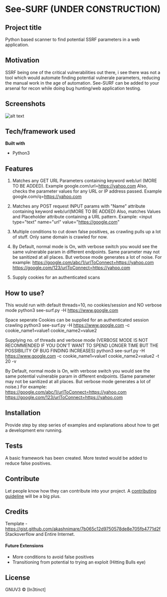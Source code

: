 # See-SURF (UNDER CONSTRUCTION)


## Project title
Python based scanner to find potential SSRF parameters in a web application.

## Motivation
SSRF being one of the critical vulnerabilities out there, i see there was not a tool which would automate finding potential
vulnerale parameters, reducing the manual work in the age of automation. See-SURF can be added to your arsenal for recon while doing bug hunting/web application testing.

 
## Screenshots
![alt text](https://github.com/In3tinct/See-SURF/blob/master/See-SURF.png)

## Tech/framework used
<b>Built with</b>
- Python3

## Features
1) Matches any GET URL Parameters containing keyword web/url (MORE TO BE ADDED). Example google.com/url=https://yahoo.com 
Also, 
checks the parameter values for any URL or IP address passed. Example google.com/q=https://yahoo.com

2) Matches any POST request INPUT params with "Name" attribute containing keyword web/url(MORE TO BE ADDED)
Also,
matches Values and Placeholder attribute containing a URL pattern. 
Example: <input type="text" name="url" value="https://google.com"

3) Multiple conditions to cut down false positives, as crawling pulls up a lot of stuff. Only same domain is crawled for now.

4) By Default, normal mode is On, with verbose switch you would see the same vulnerable param in different endpoints. 
Same parameter may not be sanitized at all places. But verbose mode generates a lot of noise.
For example: 
https://google.com/abc/1/urlToConnect=https://yahoo.com
https://google.com/123/urlToConnect=https://yahoo.com

5) Supply cookies for an authenticated scans

## How to use?
This would run with default threads=10, no cookies/session and NO verbose mode 
python3 see-surf.py -H https://www.google.com

Space seperate Cookies can be supplied for an authenticated session crawling
python3 see-surf.py -H https://www.google.com -c cookie_name1=value1 cookie_name2=value2

Supplying no. of threads and verbose mode (VERBOSE MODE IS NOT RECOMMENDED IF YOU DON'T WANT TO SPEND LONGER TIME BUT THE 
POSSIBILITY OF BUG FINDING INCREASES)
python3 see-surf.py -H https://www.google.com -c cookie_name1=value1 cookie_name2=value2 -t 20 -v

By Default, normal mode is On, with verbose switch you would see the same potential vulnerable param in different endpoints. 
(Same parameter may not be sanitized at all places. But verbose mode generates a lot of noise.)
For example: 
https://google.com/abc/1/urlToConnect=https://yahoo.com
https://google.com/123/urlToConnect=https://yahoo.com


## Installation
Provide step by step series of examples and explanations about how to get a development env running.

## Tests
A basic framework has been created. 
More tested would be added to reduce false positives. 


## Contribute

Let people know how they can contribute into your project. A [contributing guideline](https://github.com/zulip/zulip-electron/blob/master/CONTRIBUTING.md) will be a big plus.

## Credits
Template - https://gist.github.com/akashnimare/7b065c12d9750578de8e705fb4771d2f
Stackoverflow and Entire Internet. 

#### Future Extensions
- More conditions to avoid false positives
- Transitioning from potential to trying an exploit (Hitting Bulls eye)

## License
GNUV3 © [In3tinct]

